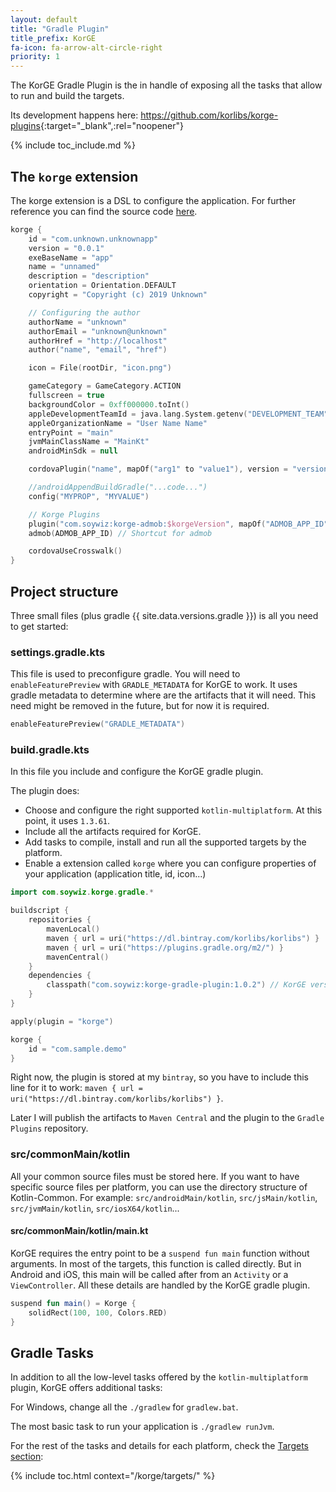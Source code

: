 ```yaml
---
layout: default
title: "Gradle Plugin"
title_prefix: KorGE
fa-icon: fa-arrow-alt-circle-right
priority: 1
---
```


The KorGE Gradle Plugin is the in handle of exposing all the tasks
that allow to run and build the targets.

Its development happens here: <https://github.com/korlibs/korge-plugins>{:target="_blank",:rel="noopener"}

{% include toc_include.md %}

## The `korge` extension

The korge extension is a DSL to configure the application.
For further reference you can find the source code [here](https://github.com/korlibs/korge-plugins/blob/master/korge-gradle-plugin/src/main/kotlin/com/soywiz/korge/gradle/KorgeExtension.kt).

```kotlin
korge {
    id = "com.unknown.unknownapp"
    version = "0.0.1"
    exeBaseName = "app"
    name = "unnamed"
    description = "description"
    orientation = Orientation.DEFAULT
    copyright = "Copyright (c) 2019 Unknown"

    // Configuring the author
    authorName = "unknown"
    authorEmail = "unknown@unknown"
    authorHref = "http://localhost"
    author("name", "email", "href")

    icon = File(rootDir, "icon.png")

    gameCategory = GameCategory.ACTION
    fullscreen = true
    backgroundColor = 0xff000000.toInt()
    appleDevelopmentTeamId = java.lang.System.getenv("DEVELOPMENT_TEAM") ?: project.findProperty("appleDevelopmentTeamId")?.toString()
    appleOrganizationName = "User Name Name"
    entryPoint = "main"
    jvmMainClassName = "MainKt"
    androidMinSdk = null

    cordovaPlugin("name", mapOf("arg1" to "value1"), version = "version")

    //androidAppendBuildGradle("...code...")
    config("MYPROP", "MYVALUE")

    // Korge Plugins
    plugin("com.soywiz:korge-admob:$korgeVersion", mapOf("ADMOB_APP_ID" to ADMOB_APP_ID))
    admob(ADMOB_APP_ID) // Shortcut for admob

    cordovaUseCrosswalk()
}
```

## Project structure

Three small files (plus gradle {{ site.data.versions.gradle }}) is all you need to get started:

### settings.gradle.kts

This file is used to preconfigure gradle. You will need to `enableFeaturePreview` with `GRADLE_METADATA` for KorGE to work.
It uses gradle metadata to determine where are the artifacts that it will need. This need might be removed in the future,
but for now it is required.

```kotlin
enableFeaturePreview("GRADLE_METADATA")
```

### build.gradle.kts

In this file you include and configure the KorGE gradle plugin.

The plugin does:

* Choose and configure the right supported `kotlin-multiplatform`. At this point, it uses `1.3.61`.
* Include all the artifacts required for KorGE.
* Add tasks to compile, install and run all the supported targets by the platform.
* Enable a extension called `korge` where you can configure properties of your application (application title, id, icon...)

```kotlin
import com.soywiz.korge.gradle.*

buildscript {
	repositories {
		mavenLocal()
		maven { url = uri("https://dl.bintray.com/korlibs/korlibs") }
		maven { url = uri("https://plugins.gradle.org/m2/") }
		mavenCentral()
	}
	dependencies {
		classpath("com.soywiz:korge-gradle-plugin:1.0.2") // KorGE version here
	}
}

apply(plugin = "korge")

korge {
	id = "com.sample.demo"
}
```

Right now, the plugin is stored at my `bintray`, so you have to include this line for it to work: `maven { url = uri("https://dl.bintray.com/korlibs/korlibs") }`.

Later I will publish the artifacts to `Maven Central` and the plugin to the `Gradle Plugins` repository.

### src/commonMain/kotlin

All your common source files must be stored here.
If you want to have specific source files per platform, you can use the directory structure of Kotlin-Common.
For example: `src/androidMain/kotlin`, `src/jsMain/kotlin`, `src/jvmMain/kotlin`, `src/iosX64/kotlin`...

#### src/commonMain/kotlin/main.kt

KorGE requires the entry point to be a `suspend fun main` function without arguments. In most of the targets, this function is called directly. But in Android and iOS, this main will be called after from an `Activity` or a `ViewController`.
All these details are handled by the KorGE gradle plugin.

```kotlin
suspend fun main() = Korge {
    solidRect(100, 100, Colors.RED)
}
```

## Gradle Tasks

In addition to all the low-level tasks offered by the `kotlin-multiplatform` plugin, KorGE offers additional tasks:

For Windows, change all the `./gradlew` for `gradlew.bat`.

The most basic task to run your application is `./gradlew runJvm`.

For the rest of the tasks and details for each platform, check the [Targets section](/korge/targets):

{% include toc.html context="/korge/targets/" %}
